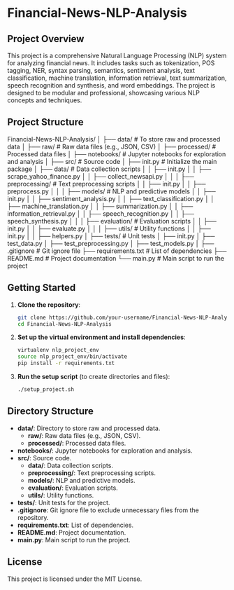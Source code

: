 # Financial-News-NLP-Analysis

## Project Overview

This project is a comprehensive Natural Language Processing (NLP) system for analyzing financial news. It includes tasks such as tokenization, POS tagging, NER, syntax parsing, semantics, sentiment analysis, text classification, machine translation, information retrieval, text summarization, speech recognition and synthesis, and word embeddings. The project is designed to be modular and professional, showcasing various NLP concepts and techniques.

## Project Structure

Financial-News-NLP-Analysis/
│
├── data/ # To store raw and processed data
│ ├── raw/ # Raw data files (e.g., JSON, CSV)
│ ├── processed/ # Processed data files
│
├── notebooks/ # Jupyter notebooks for exploration and analysis
│
├── src/ # Source code
│ ├── init.py # Initialize the main package
│ ├── data/ # Data collection scripts
│ │ ├── init.py
│ │ ├── scrape_yahoo_finance.py
│ │ ├── collect_newsapi.py
│ │
│ ├── preprocessing/ # Text preprocessing scripts
│ │ ├── init.py
│ │ ├── preprocess.py
│ │
│ ├── models/ # NLP and predictive models
│ │ ├── init.py
│ │ ├── sentiment_analysis.py
│ │ ├── text_classification.py
│ │ ├── machine_translation.py
│ │ ├── summarization.py
│ │ ├── information_retrieval.py
│ │ ├── speech_recognition.py
│ │ ├── speech_synthesis.py
│ │
│ ├── evaluation/ # Evaluation scripts
│ │ ├── init.py
│ │ ├── evaluate.py
│ │
│ ├── utils/ # Utility functions
│ │ ├── init.py
│ │ ├── helpers.py
│
├── tests/ # Unit tests
│ ├── init.py
│ ├── test_data.py
│ ├── test_preprocessing.py
│ ├── test_models.py
│
├── .gitignore # Git ignore file
├── requirements.txt # List of dependencies
├── README.md # Project documentation
└── main.py # Main script to run the project



## Getting Started

1. **Clone the repository**:
    ```bash
    git clone https://github.com/your-username/Financial-News-NLP-Analysis.git
    cd Financial-News-NLP-Analysis
    ```

2. **Set up the virtual environment and install dependencies**:
    ```bash
    virtualenv nlp_project_env
    source nlp_project_env/bin/activate
    pip install -r requirements.txt
    ```

3. **Run the setup script** (to create directories and files):
    ```bash
    ./setup_project.sh
    ```

## Directory Structure

- **data/**: Directory to store raw and processed data.
  - **raw/**: Raw data files (e.g., JSON, CSV).
  - **processed/**: Processed data files.
- **notebooks/**: Jupyter notebooks for exploration and analysis.
- **src/**: Source code.
  - **data/**: Data collection scripts.
  - **preprocessing/**: Text preprocessing scripts.
  - **models/**: NLP and predictive models.
  - **evaluation/**: Evaluation scripts.
  - **utils/**: Utility functions.
- **tests/**: Unit tests for the project.
- **.gitignore**: Git ignore file to exclude unnecessary files from the repository.
- **requirements.txt**: List of dependencies.
- **README.md**: Project documentation.
- **main.py**: Main script to run the project.

## License

This project is licensed under the MIT License.
